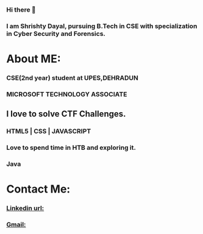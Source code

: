 ### Hi there 👋


### I am Shrishty Dayal, pursuing B.Tech in CSE with specialization in Cyber Security and Forensics.
# About ME:
 ### CSE(2nd year) student at UPES,DEHRADUN
 ### MICROSOFT TECHNOLOGY ASSOCIATE
 ## I love to solve CTF Challenges.
 ### HTML5 | CSS | JAVASCRIPT
 ### Love to spend time in HTB and exploring it.
 ### Java 
 
 
 
 
 
 # Contact Me:
  ### [Linkedin url:](https://www.linkedin.com/in/shrishty-dayal-59089816a/)
  ### [Gmail:](shrishtydayal2304@gmail.com)



